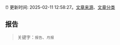 :alarm_clock: 更新时间: 2025-02-11 12:58:27。[文章来源](/README.md)、[文章分类](/TAGS.md)

## 报告


> 关键字：`报告`、`月报`




